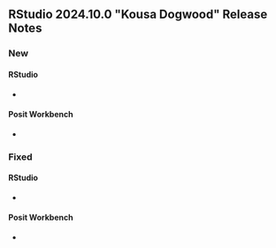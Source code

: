 ## RStudio 2024.10.0 "Kousa Dogwood" Release Notes

### New
#### RStudio
-

#### Posit Workbench
-

### Fixed
#### RStudio
-

#### Posit Workbench
-

